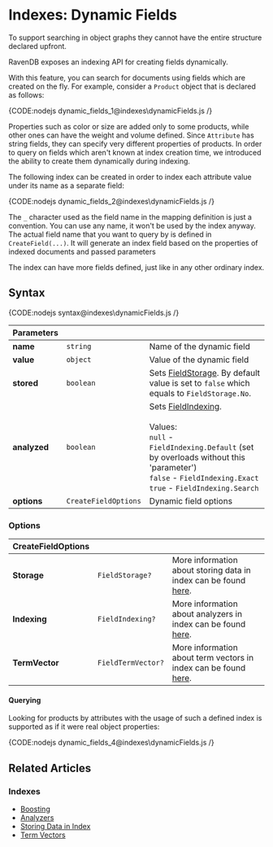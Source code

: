 # Indexes: Dynamic Fields

To support searching in object graphs they cannot have the entire structure declared upfront. 

RavenDB exposes an indexing API for creating fields dynamically.

With this feature, you can search for documents using fields which are created on the fly. For example, consider a `Product` object that is declared as follows:

{CODE:nodejs dynamic_fields_1@indexes\dynamicFields.js /}

Properties such as color or size are added only to some products, while other ones can have the weight and volume defined. Since `Attribute` has string fields, they can specify very different properties of products.
In order to query on fields which aren't known at index creation time, we introduced the ability to create them dynamically during indexing.

The following index can be created in order to index each attribute value under its name as a separate field:

{CODE:nodejs dynamic_fields_2@indexes\dynamicFields.js /}

The `_` character used as the field name in the mapping definition is just a convention. You can use any name, it won't be used by the index anyway. The actual field name
that you want to query by is defined in `CreateField(...)`. It will generate an index field based on the properties of indexed documents and passed parameters 

The index can have more fields defined, just like in any other ordinary index.

## Syntax

{CODE:nodejs syntax@indexes\dynamicFields.js /}

| Parameters | | |
| ------------- | ------------- | ----- |
| **name** | `string` | Name of the dynamic field |
| **value** | `object` | Value of the dynamic field |
| **stored** | `boolean` | Sets [FieldStorage](../indexes/storing-data-in-index). By default value is set to `false` which equals to `FieldStorage.No`. |
| **analyzed** | `boolean` | Sets [FieldIndexing](../indexes/using-analyzers).<br/><br/>Values:<br/>`null` - `FieldIndexing.Default` (set by overloads without this 'parameter')<br/>`false` - `FieldIndexing.Exact`<br/>`true` - `FieldIndexing.Search` |
| **options** | `CreateFieldOptions` | Dynamic field options |

### Options

| CreateFieldOptions | | |
| ------------- | ------------- | ----- |
| **Storage** | `FieldStorage?` | More information about storing data in index can be found [here](../indexes/storing-data-in-index). |
| **Indexing** | `FieldIndexing?` | More information about analyzers in index can be found [here](../indexes/using-analyzers). |
| **TermVector** | `FieldTermVector?` | More information about term vectors in index can be found [here](../indexes/using-term-vectors). |

#### Querying

Looking for products by attributes with the usage of such a defined index is supported as if it were real object properties:

{CODE:nodejs dynamic_fields_4@indexes\dynamicFields.js /}


## Related Articles

### Indexes

- [Boosting](../indexes/boosting)
- [Analyzers](../indexes/using-analyzers)
- [Storing Data in Index](../indexes/storing-data-in-index)
- [Term Vectors](../indexes/using-term-vectors)
